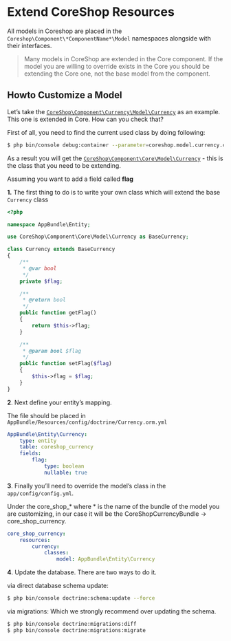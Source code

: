 # Extend CoreShop Resources

All models in Coreshop are placed in the ```Coreshop\Component\*ComponentName*\Model``` namespaces alongside with their interfaces.

> Many models in CoreShop are extended in the Core component. If the model you are willing to override exists in the Core you should be extending the Core one, not the base model from the component.

## Howto Customize a Model

Let’s take the [```CoreShop\Component\Currency\Model\Currency```](https://github.com/coreshop/CoreShop/blob/master/src/CoreShop/Component/Currency/Model/Currency.php) as an example. This one is extended in Core. How can you check that?

First of all, you need to find the current used class by doing following:

```bash
$ php bin/console debug:container --parameter=coreshop.model.currency.class
```

As a result you will get the [```CoreShop\Component\Core\Model\Currency```](https://github.com/coreshop/CoreShop/blob/master/src/CoreShop/Component/Core/Model/Currency.php) - this is the class that you need to be extending.

Assuming you want to add a field called **flag**

**1.** The first thing to do is to write your own class which will extend the base ```Currency``` class

```php
<?php

namespace AppBundle\Entity;

use CoreShop\Component\Core\Model\Currency as BaseCurrency;

class Currency extends BaseCurrency
{
    /**
     * @var bool
     */
    private $flag;

    /**
     * @return bool
     */
    public function getFlag()
    {
        return $this->flag;
    }

    /**
     * @param bool $flag
     */
    public function setFlag($flag)
    {
        $this->flag = $flag;
    }
}
```

**2**. Next define your entity’s mapping.

The file should be placed in ```AppBundle/Resources/config/doctrine/Currency.orm.yml```

```yaml
AppBundle\Entity\Currency:
    type: entity
    table: coreshop_currency
    fields:
        flag:
            type: boolean
            nullable: true
```

**3**. Finally you’ll need to override the model’s class in the ```app/config/config.yml```.

Under the core_shop_* where * is the name of the bundle of the model you are customizing, in our case it will be the CoreShopCurrencyBundle -> core_shop_currency.


```yaml
core_shop_currency:
    resources:
        currency:
            classes:
                model: AppBundle\Entity\Currency
```

**4**. Update the database. There are two ways to do it.

via direct database schema update:

```bash
$ php bin/console doctrine:schema:update --force
```

via migrations:
Which we strongly recommend over updating the schema.

```bash
$ php bin/console doctrine:migrations:diff
$ php bin/console doctrine:migrations:migrate
```